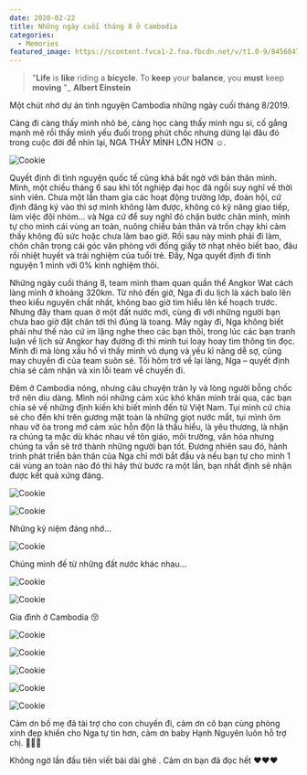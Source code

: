 ```yaml
---
date: 2020-02-22
title: Những ngày cuối tháng 8 ở Cambodia
categories:
  - Memories
featured_image: https://scontent.fvca1-2.fna.fbcdn.net/v/t1.0-9/84568476_893754034376066_3936482103973117952_o.jpg?_nc_cat=104&ccb=2&_nc_sid=730e14&_nc_ohc=TiAHQFD4LocAX8cig2A&_nc_ht=scontent.fvca1-2.fna&oh=c182959047e65152b630788d98dac450&oe=60214C65
---
```

> 
>
>  "**Life** is **like** riding a **bicycle**. To **keep** your **balance**, you **must** keep **moving** "_ **Albert Einstein**
>
> 

Một chút nhớ dự án tình nguyện Cambodia những ngày cuối tháng 8/2019.

Càng đi càng thấy mình nhỏ bé, càng học càng thấy mình ngu si, cố gắng mạnh mẽ rồi thấy mình yếu đuối trong phút chốc nhưng dừng lại đâu đó trong cuộc đời để nhìn lại, NGA THẤY MÌNH LỚN HƠN :relaxed:. 

![Cookie](https://scontent.fsgn1-1.fna.fbcdn.net/v/t1.0-9/87352713_893757584375711_1134049173495087104_o.jpg?_nc_cat=105&ccb=2&_nc_sid=730e14&_nc_ohc=OJOFnwEXtzcAX9s_7LN&_nc_ht=scontent.fsgn1-1.fna&oh=50c00ae1e69cc9bab9c5401547b93eb5&oe=6020D623)

Quyết định đi tình nguyện quốc tế cũng khá bất ngờ với bản thân mình. Mình, một chiều tháng 6 sau khi tốt nghiệp đại học đã ngồi suy nghĩ về thời sinh viên. Chưa một lần tham gia các hoạt động trường lớp, đoàn hội, cứ định đăng ký vào thì sợ mình không làm được, không có kỹ năng giao tiếp, làm việc đội nhóm... và Nga cứ để suy nghĩ đó chặn bước chân mình, mình tự cho mình cái vùng an toàn, nuông chiều bản thân và trốn chạy khi cảm thấy không đủ sức hoặc chưa làm bao giờ. Rồi sau này mình phải đi làm, chôn chân trong cái góc văn phòng với đống giấy tờ nhạt nhẽo biết bao, đâu rồi nhiệt huyết và trải nghiệm của tuổi trẻ. Đấy, Nga quyết định đi tình nguyện 1 mình với 0% kinh nghiệm thôi.

Những ngày cuối tháng 8, team mình tham quan quần thể Angkor Wat cách làng mình ở khoảng 320km. Từ nhỏ đến giờ, Nga đi du lịch là xách balo lên theo kiểu nguyên chất nhất, không bao giờ tìm hiểu lên kế hoạch trước. Nhưng đây tham quan ở một đất nước mới, cùng đi với những người bạn chưa bao giờ đặt chân tới thì đúng là toang. Mấy ngày đi, Nga không biết phải như thế nào cứ im lặng nghe theo các bạn thôi, trong lúc các bạn tranh luận về lịch sử Angkor hay đường đi thì mình tui loay hoay tìm thông tin đọc. Mình đi mà lòng xấu hổ vì thấy mình vô dụng và yếu kĩ năng dễ sợ, cũng may chuyến đi của team suôn sẻ. Tối hôm trở về lại làng, Nga – quyết định chia sẻ cảm nhận và xin lỗi team về chuyến đi.

Đêm ở Cambodia nóng, nhưng câu chuyện tràn ly và lòng người bỗng chốc trở nên diu dàng. Mình nói những cảm xúc khó khăn mình trải qua, các bạn chia sẻ về những định kiến khi biết mình đến từ Việt Nam. Tụi mình cứ chia sẻ cho đến khi trên gương mặt toàn là những giọt nước mắt, tụi mình ôm nhau vỡ òa trong mớ cảm xúc hỗn độn là thấu hiểu, là yêu thương, là nhận ra chúng ta mặc dù khác nhau về tôn giáo, môi trường, văn hóa nhưng chúng ta vẫn sẽ trở thành những người bạn tốt. Đương nhiên sau đó, hành trình phát triển bản thân của Nga chỉ mới bắt đầu và nếu bạn tự cho mình 1 cái vùng an toàn nào đó thì hãy thử bước ra một lần, bạn nhất định sẽ nhận được kết quả xứng đáng.



![Cookie](https://scontent.fsgn1-1.fna.fbcdn.net/v/t1.0-9/87064606_893754144376055_1769704994728050688_o.jpg?_nc_cat=101&ccb=2&_nc_sid=730e14&_nc_ohc=sAIyNv9NahkAX8V1bPk&_nc_ht=scontent.fsgn1-1.fna&oh=2cc98325fc7847e3cb542ff5b2c1921d&oe=60211942)



![Cookie](https://scontent.fsgn1-1.fna.fbcdn.net/v/t1.0-9/87280701_893754084376061_5456332109310328832_o.jpg?_nc_cat=111&ccb=2&_nc_sid=730e14&_nc_ohc=Ud2i8_XDcIgAX-NGekB&_nc_ht=scontent.fsgn1-1.fna&oh=4a53f986d1d4743e50c1fe7a7fe944e1&oe=601FBB33)

Những kỷ niệm đáng nhớ...

![Cookie](https://scontent.fsgn1-1.fna.fbcdn.net/v/t1.0-9/87299063_893754217709381_3194474083513270272_o.jpg?_nc_cat=104&ccb=2&_nc_sid=730e14&_nc_ohc=oT6Wyq_9PrMAX_tkMG0&_nc_ht=scontent.fsgn1-1.fna&oh=c13f4dc8703ec1f6e02597938882a514&oe=6020C6C5)

Chúng mình đế từ những đất nước khác nhau...

![Cookie](https://scontent.fsgn1-1.fna.fbcdn.net/v/t1.0-9/87297886_893757607709042_1805780039954857984_o.jpg?_nc_cat=110&ccb=2&_nc_sid=730e14&_nc_ohc=4EYiDKbfj0sAX8Ly3s7&_nc_ht=scontent.fsgn1-1.fna&oh=7e87c50f5d75e733a1e2f208b57a8326&oe=601FFD96)

![Cookie](https://scontent.fvca1-1.fna.fbcdn.net/v/t1.0-9/87253076_893757737709029_5144529664147980288_o.jpg?_nc_cat=111&ccb=2&_nc_sid=730e14&_nc_ohc=ESWSPDwbNo0AX8Es-9e&_nc_ht=scontent.fvca1-1.fna&oh=4f4eea412961dbcdf983c8179eb1d506&oe=60219553)

Gia đình ở Cambodia :kissing_closed_eyes:

![Cookie](https://scontent.fsgn1-1.fna.fbcdn.net/v/t1.0-9/87049224_893755577709245_6359928550476218368_o.jpg?_nc_cat=107&ccb=2&_nc_sid=730e14&_nc_ohc=uOdxCrbl6qUAX9TQnMx&_nc_ht=scontent.fsgn1-1.fna&oh=61fc62dd887150dc531ec61ba242a047&oe=601F82BB)

![Cookie](https://scontent.fvca1-2.fna.fbcdn.net/v/t1.0-9/87459110_893757791042357_222633679942320128_o.jpg?_nc_cat=101&ccb=2&_nc_sid=730e14&_nc_ohc=eyAE1xNM6IcAX9cMX5J&_nc_ht=scontent.fvca1-2.fna&oh=a484e0aefdc974d9cc9d04f686f6559c&oe=60210461)

![Cookie](https://scontent.fsgn1-1.fna.fbcdn.net/v/t1.0-9/84620432_893754391042697_4673394055541948416_o.jpg?_nc_cat=101&ccb=2&_nc_sid=730e14&_nc_ohc=EtqRaDqRdtkAX9BQaMa&_nc_ht=scontent.fsgn1-1.fna&oh=8458a0ab6d93723fefe2b398bd5a58ed&oe=601FC114)

![Cookie](https://scontent.fvca1-2.fna.fbcdn.net/v/t1.0-9/87066987_893757884375681_6217820800049741824_o.jpg?_nc_cat=101&ccb=2&_nc_sid=730e14&_nc_ohc=O7MfmLWTRjEAX_3ozXi&_nc_oc=AQnm7uHAcfG9eqlR0-Mc9_wVPQlNfbc8QLSgl9kG03W5gA32pSJHxlygzfF6l0NMasg&_nc_ht=scontent.fvca1-2.fna&oh=d2cd4e883f6ca3fcc03fa5cc5dc46c92&oe=601F1AA1)

![Cookie](https://scontent.fsgn1-1.fna.fbcdn.net/v/t1.0-9/87292354_893754337709369_1436113991494533120_o.jpg?_nc_cat=108&ccb=2&_nc_sid=730e14&_nc_ohc=dNLuUnDbdfsAX-ad5Ul&_nc_ht=scontent.fsgn1-1.fna&oh=63c09acd7774e6c71b032c4e19e47758&oe=6020596D)



Cảm ơn bố mẹ đã tài trợ cho con chuyến đi, cảm ơn cô bạn cùng phòng xinh đẹp khiến cho Nga tự tin hơn, cảm ơn baby Hạnh Nguyên luôn hỗ trợ chị. :kiss::kiss::kiss:

Không ngờ lần đầu tiên viết bài dài ghê . Cảm ơn bạn đã đọc hết :heart::heart::heart: